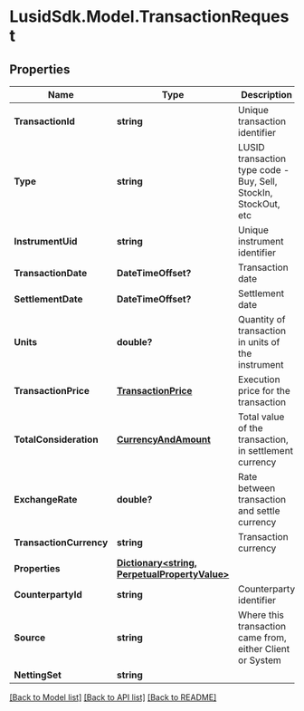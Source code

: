 # LusidSdk.Model.TransactionRequest
## Properties

Name | Type | Description | Notes
------------ | ------------- | ------------- | -------------
**TransactionId** | **string** | Unique transaction identifier | 
**Type** | **string** | LUSID transaction type code - Buy, Sell, StockIn, StockOut, etc | 
**InstrumentUid** | **string** | Unique instrument identifier | 
**TransactionDate** | **DateTimeOffset?** | Transaction date | 
**SettlementDate** | **DateTimeOffset?** | Settlement date | 
**Units** | **double?** | Quantity of transaction in units of the instrument | 
**TransactionPrice** | [**TransactionPrice**](TransactionPrice.md) | Execution price for the transaction | 
**TotalConsideration** | [**CurrencyAndAmount**](CurrencyAndAmount.md) | Total value of the transaction, in settlement currency | 
**ExchangeRate** | **double?** | Rate between transaction and settle currency | [optional] 
**TransactionCurrency** | **string** | Transaction currency | [optional] 
**Properties** | [**Dictionary&lt;string, PerpetualPropertyValue&gt;**](PerpetualPropertyValue.md) |  | [optional] 
**CounterpartyId** | **string** | Counterparty identifier | [optional] 
**Source** | **string** | Where this transaction came from, either Client or System | 
**NettingSet** | **string** |  | [optional] 

[[Back to Model list]](../README.md#documentation-for-models) [[Back to API list]](../README.md#documentation-for-api-endpoints) [[Back to README]](../README.md)

